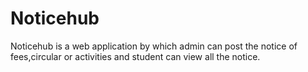 # Noticehub
Noticehub is a web application by which admin can post the notice of fees,circular or activities and student can view all the notice.
